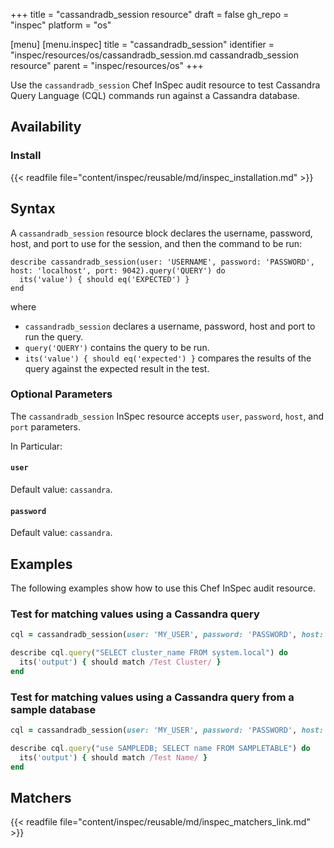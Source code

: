 +++
title = "cassandradb_session resource"
draft = false
gh_repo = "inspec"
platform = "os"

[menu]
  [menu.inspec]
    title = "cassandradb_session"
    identifier = "inspec/resources/os/cassandradb_session.md cassandradb_session resource"
    parent = "inspec/resources/os"
+++

Use the `cassandradb_session` Chef InSpec audit resource to test Cassandra Query Language (CQL) commands run against a Cassandra database.

## Availability

### Install

{{< readfile file="content/inspec/reusable/md/inspec_installation.md" >}}

## Syntax

A `cassandradb_session` resource block declares the username, password, host, and port to use for the session, and then the command to be run:

    describe cassandradb_session(user: 'USERNAME', password: 'PASSWORD', host: 'localhost', port: 9042).query('QUERY') do
      its('value') { should eq('EXPECTED') }
    end

where

- `cassandradb_session` declares a username, password, host and port to run the query.
- `query('QUERY')` contains the query to be run.
- `its('value') { should eq('expected') }` compares the results of the query against the expected result in the test.

### Optional Parameters

The `cassandradb_session` InSpec resource accepts `user`, `password`, `host`, and `port` parameters.

In Particular:

#### `user`

Default value: `cassandra`.

#### `password`

Default value: `cassandra`.

## Examples

The following examples show how to use this Chef InSpec audit resource.

### Test for matching values using a Cassandra query

```ruby
cql = cassandradb_session(user: 'MY_USER', password: 'PASSWORD', host: 'localhost', port: 9042)

describe cql.query("SELECT cluster_name FROM system.local") do
  its('output') { should match /Test Cluster/ }
end
```

### Test for matching values using a Cassandra query from a sample database

```ruby
cql = cassandradb_session(user: 'MY_USER', password: 'PASSWORD', host: 'localhost', port: 9042)

describe cql.query("use SAMPLEDB; SELECT name FROM SAMPLETABLE") do
  its('output') { should match /Test Name/ }
end
```

## Matchers

{{< readfile file="content/inspec/reusable/md/inspec_matchers_link.md" >}}
